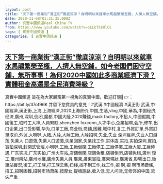```yaml
---
layout: post
title: "天下第一商業街“漢正街”徹底涼涼？自明朝以來就車水馬龍繁榮至極，人擠人無空鋪，如今老闆們困守空鋪，無所事事！為何2020中國如此多商業經濟下滑？實體租金高還是全民消費降級？"
date: 2020-11-08T03:31:35.000Z
author: 真實中國頻道Real China TV
from: https://www.youtube.com/watch?v=bLLbT5BRlCE
tags: [ 真實中國頻道 ]
categories: [ 真實中國頻道 ]
---
```

<!--1604806295000-->
[天下第一商業街“漢正街”徹底涼涼？自明朝以來就車水馬龍繁榮至極，人擠人無空鋪，如今老闆們困守空鋪，無所事事！為何2020中國如此多商業經濟下滑？實體租金高還是全民消費降級？](https://www.youtube.com/watch?v=bLLbT5BRlCE)
------

<div>
真實中國頻道 旨在為大家展現第一視角的真實中國，歡迎訂閱💖👉：https://bit.ly/37of96K  并留下您寶貴的意見！#武漢 #中國經濟  #漢正街 武漢,中國經濟,漢正街,上海,上海經濟,2020上海房价,中国,生活,vlog,中國,華為,中国经济,经济,廣州,深圳,倒闭,魔都,中國大陸,2020賺錢,mask factory,不招人,中國假期,中國復工,临时工大神,人員緊缺,shenzhen foxconn,人才中心,企業招聘,会所,修车,出口企業,出口受影響,华为,口罩工廠,商业街,商铺,困難,城中村,复工,外貿訂單,外貿訂單取消,外贸,大喇叭,大陆,大陸,大陸工廠,大陸招聘,失业,失业 深圳經濟,失业人口游荡,失業人 口遊蕩,失業人口遊蕩,失業回家,失業找工作,实体店,实拍,实拍深圳,實拍,實拍深圳,封閉式管理,小喇叭,工廠,工廠倒閉,工廠停工,工廠停擺,工廠大廈,工廠待遇,广东实况,广东实拍,广州火车站,店鋪倒閉,店鋪免租,店铺倒闭,店铺免租,廣州 復工,廣州南站,廣州地攤,廣州失業人員,廣東,廣東實拍,廣東現狀,廣東省,影響出口,後車站實況,復工,打工族,打工族云集,扫楼,找不到工作,找工作,招 聘,招 聘市场蕭條,招工,招聘困難,招聘市场萧条,按摩女,提桶跑路,收入低,无人问津,无修饰的中国,流失严重
</div>
